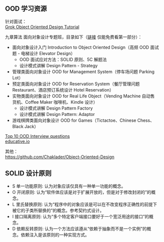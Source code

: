 ## OOD 学习资源
针对面试：  
[Grok Object Oriented Design Tutorial](./grok%20object%20oriented%20design%20interview)  
  
九章算法 面向对象设计专题班，目录如下（[链接](https://www.youtube.com/watch?v=oaUVVBOhyJw) 仅能免费看第一部分）：  
* 面向对象设计入门 Introduction to Object Oriented Design（高频 OOD 面试题 - 电梯设计 Elevator Design）
    * OOD 面试应对方法：SOLID 原则、5C 解题法
    * 设计模式讲解 Design Pattern - Strategy
* 管理类面向对象设计 OOD for Management System（停车场问题 Parking Lot）
* 预定类面向对象设计 OOD for Reservation System（餐厅管理问题 Restaurant、酒店预订系统设计 Hotel Reservation）
* 实物类面向对象设计 OOD for Real Life Object（Vending Machine 自动售货机、Coffee Maker 咖啡机、Kindle 设计）
    * 设计模式讲解 Design Pattern Factory
    * 设计模式讲解 Design Pattern: Adaptor
* 游戏棋牌类面向对象设计 OOD for Games（Tictactoe、Chinese Chess、Black Jack） 
  
[Top 10 OOD Interview questions](https://hackernoon.com/the-top-10-object-oriented-design-interview-questions-developers-should-know-c7fc2e13ce39)  
[educative.io](https://www.educative.io/courses/grokking-the-object-oriented-design-interview)  
  
其他：  
https://github.com/Chaklader/Object-Oriented-Design  
  
## SOLID 设计原则
* S	 单一功能原则:    认为对象应该仅具有一种单一功能的概念。  
* O	 开闭原则:       认为“软件体应该是对于扩展开放的，但是对于修改封闭的”的概念。  
* L	 里氏替换原则:    认为“程序中的对象应该是可以在不改变程序正确性的前提下被它的子类所替换的”的概念。参考契约式设计。  
* I	 接口隔离原则:    认为“多个特定客户端接口要好于一个宽泛用途的接口”的概念。  
* D	 依赖反转原则:    认为一个方法应该遵从“依赖于抽象而不是一个实例”的概念。依赖注入是该原则的一种实现方式。  
